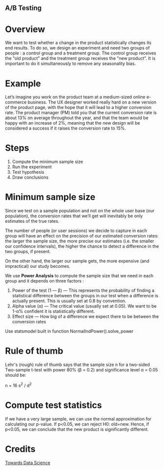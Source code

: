 ## A/B Testing

# Overview

We want to test whether a change in the product statistically changes its end results. To do so, 
we design an experiment and need two groups of people : a control group and a treatment group. The 
control group receives the "old product" and the treatment group receives the "new product". It is important
to do it simultaneously to remove any seasonality bias.

# Example

Let’s imagine you work on the product team at a medium-sized online e-commerce business. 
The UX designer worked really hard on a new version of the product page, 
with the hope that it will lead to a higher conversion rate. The product manager 
(PM) told you that the current conversion rate is about 13% on average throughout the 
year, and that the team would be happy with an increase of 2%, meaning that the new 
design will be considered a success if it raises the conversion rate to 15%.

# Steps

1. Compute the minimum sample size
2. Run the experiment
3. Test hypothesis
4. Draw conclusions

# Minimum sample size

Since we test on a sample population and not on the whole user base (our population), 
the conversion rates that we’ll get will inevitably be only estimates of the true rates.

The number of people (or user sessions) we decide to capture in each group will have an 
effect on the precision of our estimated conversion rates: the larger the sample size, 
the more precise our estimates (i.e. the smaller our confidence intervals), 
the higher the chance to detect a difference in the two groups, if present.

On the other hand, the larger our sample gets, the more expensive (and impractical) our study becomes.

We use **Power Analysis** to compute the sample size that we need in each group and it depends on three factors :

1. Power of the test (1 — β) — This represents the probability of finding a statistical difference between the groups in our test when a difference is actually present. This is usually set at 0.8 by convention.
2. Alpha value (α) — The critical value (usually set at 0.05). We want to be 1-α% confident it is statistically different.
3. Effect size — How big of a difference we expect there to be between the conversion rates

Use statsmodel built in function NormalIndPower().solve_power

# Rule of thumb

Lehr's (rough) rule of thumb says that the sample size n for a two-sided Two-sample t-test with power 80% (β = 0.2) and significance level α = 0.05 should be:

n = 16 s<sup>2</sup> / d<sup>2</sup>

# Compute test statistics

If we have a very large sample, we can use the normal approximation for calculating our p-value.
If p<0.05, we can reject H0: old=new. Hence, if p<0.05, we can conclude that the new product is significantly different.

# Credits

[Towards Data Science](https://towardsdatascience.com/ab-testing-with-python-e5964dd66143)

